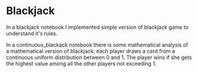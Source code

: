 # Blackjack
In a blackjack notebook I implemented simple version of blackjack game to understand it's rules.

In a continuous_blackack notebook there is some mathematical analysis of a mathematical version of blackjack:
each player draws a card from a continuous uniform distribution between 0 and 1. The player wins if she gets the highest value among all the other players not exceeding 1.
